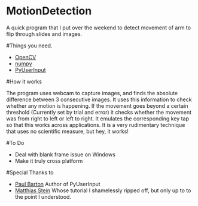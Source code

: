 # MotionDetection
A quick program that I put over the weekend to detect movement of arm to flip through slides and images.

#Things you need.
* [OpenCV](http://opencv.org/)
* [numpy](http://www.numpy.org/)
* [PyUserInput](https://github.com/SavinaRoja/PyUserInput)

#How it works

The program uses webcam to capture images, and finds the absolute difference between 3 consecutive images. It uses this information to check whether any motion is happening. If the movement goes beyond a certain threshold (Currently set by trial and error) it checks whether the movement was from right to left or left to right. It emulates the corresponding key tap so that this works across applications. It is a very rudimentary technique that uses no scientific measure, but hey, it works!


#To Do
* Deal with blank frame issue on Windows
* Make it truly cross platform
 
#Special Thanks to 
* [Paul Barton](https://github.com/SavinaRoja) Author of PyUserInput
* [Matthias Stein](http://www.steinm.com/#About) Whose tutorial I shamelessly ripped off, but only up to to the point I understood. 